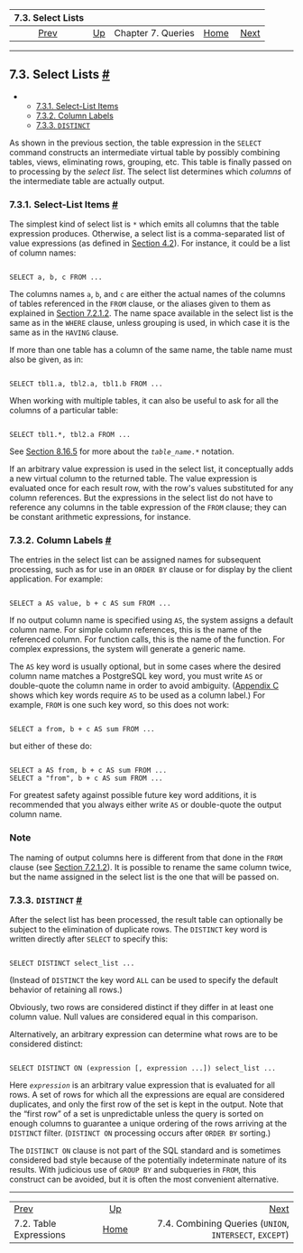 <!--?xml version="1.0" encoding="UTF-8" standalone="no"?-->

|                         7.3. Select Lists                        |                                         |                    |                                                       |                                                                                 |
| :--------------------------------------------------------------: | :-------------------------------------- | :----------------: | ----------------------------------------------------: | ------------------------------------------------------------------------------: |
| [Prev](queries-table-expressions.html "7.2. Table Expressions")  | [Up](queries.html "Chapter 7. Queries") | Chapter 7. Queries | [Home](index.html "PostgreSQL 17devel Documentation") |  [Next](queries-union.html "7.4. Combining Queries (UNION, INTERSECT, EXCEPT)") |

***

## 7.3. Select Lists [#](#QUERIES-SELECT-LISTS)

*   *   [7.3.1. Select-List Items](queries-select-lists.html#QUERIES-SELECT-LIST-ITEMS)
    *   [7.3.2. Column Labels](queries-select-lists.html#QUERIES-COLUMN-LABELS)
    *   [7.3.3. `DISTINCT`](queries-select-lists.html#QUERIES-DISTINCT)



As shown in the previous section, the table expression in the `SELECT` command constructs an intermediate virtual table by possibly combining tables, views, eliminating rows, grouping, etc. This table is finally passed on to processing by the *select list*. The select list determines which *columns* of the intermediate table are actually output.

### 7.3.1. Select-List Items [#](#QUERIES-SELECT-LIST-ITEMS)



The simplest kind of select list is `*` which emits all columns that the table expression produces. Otherwise, a select list is a comma-separated list of value expressions (as defined in [Section 4.2](sql-expressions.html "4.2. Value Expressions")). For instance, it could be a list of column names:

```

SELECT a, b, c FROM ...
```

The columns names `a`, `b`, and `c` are either the actual names of the columns of tables referenced in the `FROM` clause, or the aliases given to them as explained in [Section 7.2.1.2](queries-table-expressions.html#QUERIES-TABLE-ALIASES "7.2.1.2. Table and Column Aliases"). The name space available in the select list is the same as in the `WHERE` clause, unless grouping is used, in which case it is the same as in the `HAVING` clause.

If more than one table has a column of the same name, the table name must also be given, as in:

```

SELECT tbl1.a, tbl2.a, tbl1.b FROM ...
```

When working with multiple tables, it can also be useful to ask for all the columns of a particular table:

```

SELECT tbl1.*, tbl2.a FROM ...
```

See [Section 8.16.5](rowtypes.html#ROWTYPES-USAGE "8.16.5. Using Composite Types in Queries") for more about the *`table_name`*`.*` notation.

If an arbitrary value expression is used in the select list, it conceptually adds a new virtual column to the returned table. The value expression is evaluated once for each result row, with the row's values substituted for any column references. But the expressions in the select list do not have to reference any columns in the table expression of the `FROM` clause; they can be constant arithmetic expressions, for instance.

### 7.3.2. Column Labels [#](#QUERIES-COLUMN-LABELS)



The entries in the select list can be assigned names for subsequent processing, such as for use in an `ORDER BY` clause or for display by the client application. For example:

```

SELECT a AS value, b + c AS sum FROM ...
```

If no output column name is specified using `AS`, the system assigns a default column name. For simple column references, this is the name of the referenced column. For function calls, this is the name of the function. For complex expressions, the system will generate a generic name.

The `AS` key word is usually optional, but in some cases where the desired column name matches a PostgreSQL key word, you must write `AS` or double-quote the column name in order to avoid ambiguity. ([Appendix C](sql-keywords-appendix.html "Appendix C. SQL Key Words") shows which key words require `AS` to be used as a column label.) For example, `FROM` is one such key word, so this does not work:

```

SELECT a from, b + c AS sum FROM ...
```

but either of these do:

```

SELECT a AS from, b + c AS sum FROM ...
SELECT a "from", b + c AS sum FROM ...
```

For greatest safety against possible future key word additions, it is recommended that you always either write `AS` or double-quote the output column name.

### Note

The naming of output columns here is different from that done in the `FROM` clause (see [Section 7.2.1.2](queries-table-expressions.html#QUERIES-TABLE-ALIASES "7.2.1.2. Table and Column Aliases")). It is possible to rename the same column twice, but the name assigned in the select list is the one that will be passed on.

### 7.3.3. `DISTINCT` [#](#QUERIES-DISTINCT)



After the select list has been processed, the result table can optionally be subject to the elimination of duplicate rows. The `DISTINCT` key word is written directly after `SELECT` to specify this:

```

SELECT DISTINCT select_list ...
```

(Instead of `DISTINCT` the key word `ALL` can be used to specify the default behavior of retaining all rows.)



Obviously, two rows are considered distinct if they differ in at least one column value. Null values are considered equal in this comparison.

Alternatively, an arbitrary expression can determine what rows are to be considered distinct:

```

SELECT DISTINCT ON (expression [, expression ...]) select_list ...
```

Here *`expression`* is an arbitrary value expression that is evaluated for all rows. A set of rows for which all the expressions are equal are considered duplicates, and only the first row of the set is kept in the output. Note that the “first row” of a set is unpredictable unless the query is sorted on enough columns to guarantee a unique ordering of the rows arriving at the `DISTINCT` filter. (`DISTINCT ON` processing occurs after `ORDER BY` sorting.)

The `DISTINCT ON` clause is not part of the SQL standard and is sometimes considered bad style because of the potentially indeterminate nature of its results. With judicious use of `GROUP BY` and subqueries in `FROM`, this construct can be avoided, but it is often the most convenient alternative.

***

|                                                                  |                                                       |                                                                                 |
| :--------------------------------------------------------------- | :---------------------------------------------------: | ------------------------------------------------------------------------------: |
| [Prev](queries-table-expressions.html "7.2. Table Expressions")  |        [Up](queries.html "Chapter 7. Queries")        |  [Next](queries-union.html "7.4. Combining Queries (UNION, INTERSECT, EXCEPT)") |
| 7.2. Table Expressions                                           | [Home](index.html "PostgreSQL 17devel Documentation") |                         7.4. Combining Queries (`UNION`, `INTERSECT`, `EXCEPT`) |
